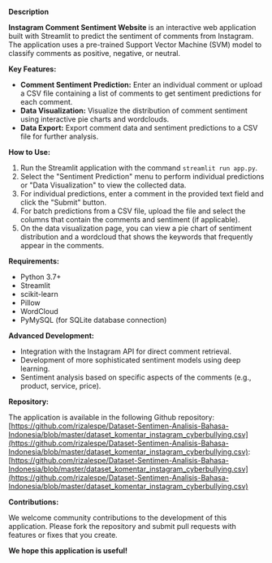 **Description**

**Instagram Comment Sentiment Website** is an interactive web application built with Streamlit to predict the sentiment of comments from Instagram. The application uses a pre-trained Support Vector Machine (SVM) model to classify comments as positive, negative, or neutral.

**Key Features:**

* **Comment Sentiment Prediction:** Enter an individual comment or upload a CSV file containing a list of comments to get sentiment predictions for each comment.
* **Data Visualization:** Visualize the distribution of comment sentiment using interactive pie charts and wordclouds.
* **Data Export:** Export comment data and sentiment predictions to a CSV file for further analysis.

**How to Use:**

1. Run the Streamlit application with the command `streamlit run app.py`.
2. Select the "Sentiment Prediction" menu to perform individual predictions or "Data Visualization" to view the collected data.
3. For individual predictions, enter a comment in the provided text field and click the "Submit" button.
4. For batch predictions from a CSV file, upload the file and select the columns that contain the comments and sentiment (if applicable).
5. On the data visualization page, you can view a pie chart of sentiment distribution and a wordcloud that shows the keywords that frequently appear in the comments.

**Requirements:**

* Python 3.7+
* Streamlit
* scikit-learn
* Pillow
* WordCloud
* PyMySQL (for SQLite database connection)

**Advanced Development:**

* Integration with the Instagram API for direct comment retrieval.
* Development of more sophisticated sentiment models using deep learning.
* Sentiment analysis based on specific aspects of the comments (e.g., product, service, price).

**Repository:**

The application is available in the following Github repository: [https://github.com/rizalespe/Dataset-Sentimen-Analisis-Bahasa-Indonesia/blob/master/dataset_komentar_instagram_cyberbullying.csv](https://github.com/rizalespe/Dataset-Sentimen-Analisis-Bahasa-Indonesia/blob/master/dataset_komentar_instagram_cyberbullying.csv): [https://github.com/rizalespe/Dataset-Sentimen-Analisis-Bahasa-Indonesia/blob/master/dataset_komentar_instagram_cyberbullying.csv](https://github.com/rizalespe/Dataset-Sentimen-Analisis-Bahasa-Indonesia/blob/master/dataset_komentar_instagram_cyberbullying.csv)

**Contributions:**

We welcome community contributions to the development of this application. Please fork the repository and submit pull requests with features or fixes that you create.

**We hope this application is useful!**




